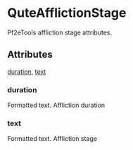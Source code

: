 # QuteAfflictionStage

Pf2eTools affliction stage attributes.

## Attributes

[duration](#duration), [text](#text)


### duration

Formatted text. Affliction duration

### text

Formatted text. Affliction stage
